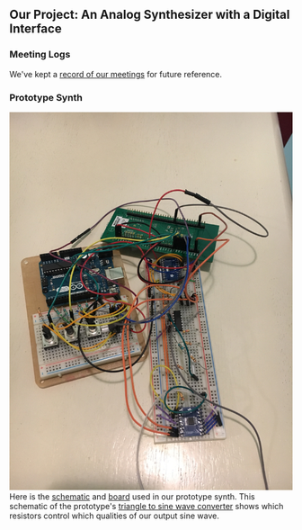 ## Our Project: An Analog Synthesizer with a Digital Interface
### Meeting Logs
We've kept a [record of our meetings](https://github.com/jayheiland/CE_Senior_Project/blob/master/docs/Meeting%20logs.pdf) for future reference.
### Prototype Synth
![Prototype](https://github.com/jayheiland/CE_Senior_Project/blob/master/docs/IMG_0136.jpg)
Here is the [schematic](https://github.com/jayheiland/CE_Senior_Project/blob/master/docs/schematic.PNG) and [board](https://github.com/jayheiland/CE_Senior_Project/blob/master/docs/Board.pdf) used in our prototype synth. This schematic of the prototype's [triangle to sine wave converter](https://github.com/jayheiland/CE_Senior_Project/blob/master/docs/triangleToSine.png) shows which resistors control which qualities of our output sine wave. 
